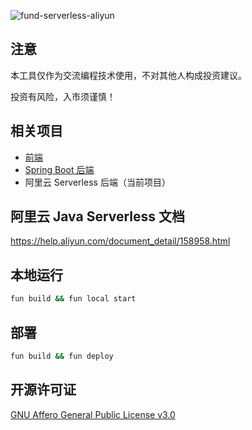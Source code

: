 ![fund-serverless-aliyun](https://socialify.git.ci/jerryshell/fund-serverless-aliyun/image?description=1&font=Inter&forks=1&issues=1&language=1&owner=1&pattern=Brick%20Wall&pulls=1&stargazers=1&theme=Dark)

## 注意

本工具仅作为交流编程技术使用，不对其他人构成投资建议。

投资有风险，入市须谨慎！

## 相关项目

* [前端](https://github.com/jerryshell/fund-web)
* [Spring Boot 后端](https://github.com/jerryshell/fund-server)
* 阿里云 Serverless 后端（当前项目）

## 阿里云 Java Serverless 文档

https://help.aliyun.com/document_detail/158958.html

## 本地运行

```bash
fun build && fun local start
```

## 部署

```bash
fun build && fun deploy
```

## 开源许可证

[GNU Affero General Public License v3.0](https://choosealicense.com/licenses/agpl-3.0/)
